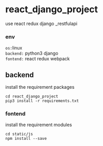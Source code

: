 # react_django_project
use react redux django _restfulapi

### env
`os:`linux<br>
`backend:`
python3
django<br>
`fontend:`
react
redux
webpack

## backend 
install the requirement packages
```
cd react_django_project
pip3 install -r requirements.txt
```
### fontend
install the requirement modules
```
cd static/js
npm install --save
```
